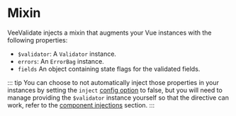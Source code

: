 # Mixin

VeeValidate injects a mixin that augments your Vue instances with the following properties:

- `$validator`: A `Validator` instance.
- `errors`: An `ErrorBag` instance.
- `fields` An object containing state flags for the validated fields.

::: tip
  You can choose to not automatically inject those properties in your instances by setting the `inject` [config option](/configuration.md) to false, but you will need to manage providing the `$validator` instance yourself so that the directive can work, refer to the [component injections](/concepts.md#component-injections) section.
:::
